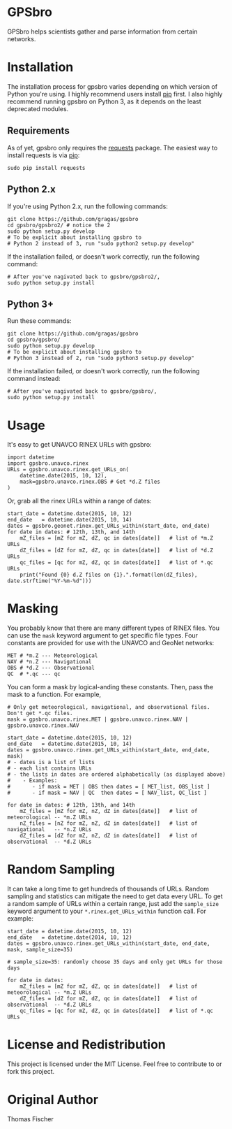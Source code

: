 # GPSbro

GPSbro helps scientists gather and parse information from certain networks.

# Installation

The installation process for gpsbro varies depending on which version of Python you're using. I highly recommend users install [pip](http://pip.readthedocs.org/en/stable/installing/) first. I also highly recommend running gpsbro on Python 3, as it depends on the least deprecated modules.

## Requirements

As of yet, gpsbro only requires the [requests](http://docs.python-requests.org/en/latest/) package. The easiest way to install requests is via [pip](http://pip.readthedocs.org/en/stable/installing/):

```
sudo pip install requests
```

## Python 2.x

If you're using Python 2.x, run the following commands:

```
git clone https://github.com/gragas/gpsbro
cd gpsbro/gpsbro2/ # notice the 2
sudo python setup.py develop
# To be explicit about installing gpsbro to
# Python 2 instead of 3, run "sudo python2 setup.py develop"
```

If the installation failed, or doesn't work correctly, run the following command:

```
# After you've nagivated back to gpsbro/gpsbro2/,
sudo python setup.py install
```

## Python 3+

Run these commands:

```
git clone https://github.com/gragas/gpsbro
cd gpsbro/gpsbro/
sudo python setup.py develop
# To be explicit about installing gpsbro to
# Python 3 instead of 2, run "sudo python3 setup.py develop"
```

If the installation failed, or doesn't work correctly, run the following command instead:

```
# After you've nagivated back to gpsbro/gpsbro/,
sudo python setup.py install
```

# Usage

It's easy to get UNAVCO RINEX URLs with gpsbro:

```
import datetime
import gpsbro.unavco.rinex
URLs = gpsbro.unavco.rinex.get_URLs_on(
    datetime.date(2015, 10, 12),
    mask=gpsbro.unavco.rinex.OBS # Get *d.Z files
)
```

Or, grab all the rinex URLs within a range of dates:

```
start_date = datetime.date(2015, 10, 12)
end_date   = datetime.date(2015, 10, 14)
dates = gpsbro.geonet.rinex.get_URLs_within(start_date, end_date)
for date in dates: # 12th, 13th, and 14th
    mZ_files = [mZ for mZ, dZ, qc in dates[date]]   # list of *m.Z URLs
    dZ_files = [dZ for mZ, dZ, qc in dates[date]]   # list of *d.Z URLs
    qc_files = [qc for mZ, dZ, qc in dates[date]]   # list of *.qc URLs
    print("Found {0} d.Z files on {1}.".format(len(dZ_files), date.strftime("%Y-%m-%d")))
```

# Masking

You probably know that there are many different types of RINEX files. You can use the `mask` keyword argument to get specific file types. Four constants are provided for use with the UNAVCO and GeoNet networks:

```
MET # *m.Z --- Meteorological
NAV # *n.Z --- Navigational
OBS # *d.Z --- Observational
QC  # *.qc --- qc
```

You can form a mask by logical-anding these constants. Then, pass the mask to a function. For example,

```
# Only get meteorological, navigational, and observational files. Don't get *.qc files.
mask = gpsbro.unavco.rinex.MET | gpsbro.unavco.rinex.NAV | gpsbro.unavco.rinex.NAV

start_date = datetime.date(2015, 10, 12)
end_date   = datetime.date(2015, 10, 14)
dates = gpsbro.unavco.rinex.get_URLs_within(start_date, end_date, mask)
# - dates is a list of lists
# - each list contains URLs
# - the lists in dates are ordered alphabetically (as displayed above)
#    - Examples:
#       - if mask = MET | OBS then dates = [ MET_list, OBS_list ]
#       - if mask = NAV | QC  then dates = [ NAV_list, QC_list ]

for date in dates: # 12th, 13th, and 14th
    mZ_files = [mZ for mZ, nZ, dZ in dates[date]]   # list of meteorological -- *m.Z URLs
    nZ_files = [nZ for mZ, nZ, dZ in dates[date]]   # list of navigational   -- *n.Z URLs
    dZ_files = [dZ for mZ, nZ, dZ in dates[date]]   # list of observational  -- *d.Z URLs
```

# Random Sampling

It can take a long time to get hundreds of thousands of URLs. Random sampling and statistics can mitigate the need to get data every URL. To get a random sample of URLs within a certain range, just add the `sample_size` keyword argument to your `*.rinex.get_URLs_within` function call. For example:

```
start_date = datetime.date(2015, 10, 12)
end_date   = datetime.date(2014, 10, 12)
dates = gpsbro.unavco.rinex.get_URLs_within(start_date, end_date, mask, sample_size=35)

# sample_size=35: randomly choose 35 days and only get URLs for those days

for date in dates:
    mZ_files = [mZ for mZ, dZ, qc in dates[date]]   # list of meteorological -- *m.Z URLs
    dZ_files = [dZ for mZ, dZ, qc in dates[date]]   # list of observational  -- *d.Z URLs
    qc_files = [qc for mZ, dZ, qc in dates[date]]   # list of *.qc URLs
```

# License and Redistribution

This project is licensed under the MIT License. Feel free to contribute to or fork this project.

# Original Author

Thomas Fischer
